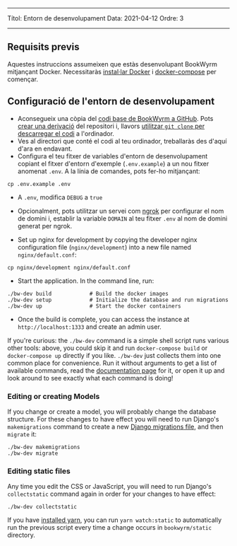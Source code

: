 - - -
Títol: Entorn de desenvolupament Data: 2021-04-12 Ordre: 3
- - -

## Requisits previs

Aquestes instruccions assumeixen que estàs desenvolupant BookWyrm mitjançant Docker. Necessitaràs [instal·lar Docker](https://docs.docker.com/engine/install/) i [docker-compose](https://docs.docker.com/compose/install/) per començar.

## Configuració de l'entorn de desenvolupament

- Aconsegueix una còpia del [codi base de BookWyrm a GitHub](https://github.com/bookwyrm-social/bookwyrm). Pots [crear una derivació](https://docs.github.com/en/get-started/quickstart/fork-a-repo) del repositori i, llavors [utilitzar `git clone` per descarregar el codi](https://docs.github.com/en/github/creating-cloning-and-archiving-repositories/cloning-a-repository-from-github/cloning-a-repository) a l'ordinador.
- Ves al directori que conté el codi al teu ordinador, treballaràs des d'aquí d'ara en endavant.
- Configura el teu fitxer de variables d'entorn de desenvolupament copiant el fitxer d'entorn d'exemple (`.env.example`) a un nou fitxer anomenat `.env`. A la línia de comandes, pots fer-ho mitjançant:
``` { .sh }
cp .env.example .env
```
- A `.env`, modifica `DEBUG` a `true`
- Opcionalment, pots utilitzar un servei com [ngrok](https://ngrok.com/) per configurar el nom de domini i, establir la variable `DOMAIN` al teu fitxer `.env` al nom de domini generat per ngrok.

- Set up nginx for development by copying the developer nginx configuration file (`nginx/development`) into a new file named `nginx/default.conf`:
``` { .sh }
cp nginx/development nginx/default.conf
```

- Start the application. In the command line, run:
``` { .sh }
./bw-dev build            # Build the docker images
./bw-dev setup            # Initialize the database and run migrations
./bw-dev up               # Start the docker containers
```
- Once the build is complete, you can access the instance at `http://localhost:1333` and create an admin user.

If you're curious: the `./bw-dev` command is a simple shell script runs various other tools: above, you could skip it and run `docker-compose build` or `docker-compose up` directly if you like. `./bw-dev` just collects them into one common place for convenience. Run it without arguments to get a list of available commands, read the [documentation page](/command-line-tool.html) for it, or open it up and look around to see exactly what each command is doing!

### Editing or creating Models

If you change or create a model, you will probably change the database structure. For these changes to have effect you will need to run Django's `makemigrations` command to create a new [Django migrations file](https://docs.djangoproject.com/en/3.2/topics/migrations), and then `migrate` it:

``` { .sh }
./bw-dev makemigrations
./bw-dev migrate
```

### Editing static files
Any time you edit the CSS or JavaScript, you will need to run Django's `collectstatic` command again in order for your changes to have effect:
``` { .sh }
./bw-dev collectstatic
```

If you have [installed yarn](https://yarnpkg.com/getting-started/install), you can run `yarn watch:static` to automatically run the previous script every time a change occurs in `bookwyrm/static` directory.
